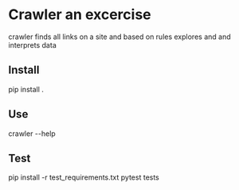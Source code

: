 # Crawler an excercise

crawler finds all links on a site and based on rules explores and and interprets data

## Install

pip install .

## Use

crawler --help

## Test

pip install -r test_requirements.txt
pytest tests


